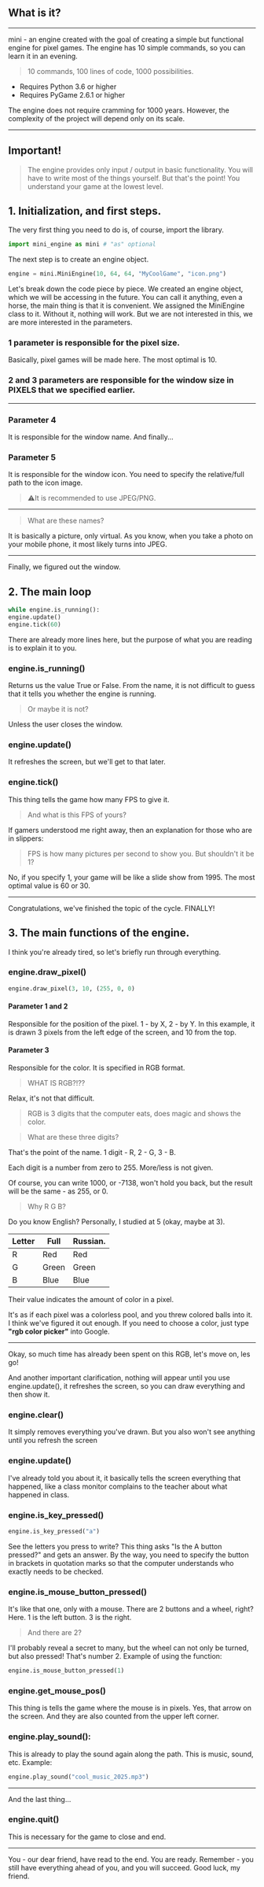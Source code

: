 ## What is it?
---
mini - an engine created with the goal of creating a simple but functional engine for pixel games. The engine has 10 simple commands, so you can learn it in an evening.

>10 commands, 100 lines of code, 1000 possibilities.

- Requires Python 3.6 or higher
- Requires PyGame 2.6.1 or higher

The engine does not require cramming for 1000 years. However, the complexity of the project will depend only on its scale.

---

## Important!
>The engine provides only input / output in basic functionality.
>You will have to write most of the things yourself.
>But that's the point! You understand your game at the lowest level.

## 1. Initialization, and first steps.
The very first thing you need to do is, of course, import the library.
```python
import mini_engine as mini # "as" optional
```
The next step is to create an engine object.
```python
engine = mini.MiniEngine(10, 64, 64, "MyCoolGame", "icon.png")
```
Let's break down the code piece by piece.
We created an engine object, which we will be accessing in the future. You can call it anything, even a horse, the main thing is that it is convenient.
We assigned the MiniEngine class to it. Without it, nothing will work.
But we are not interested in this, we are more interested in the parameters.
### 1 parameter is responsible for the pixel size.
Basically, pixel games will be made here. The most optimal is 10.
### 2 and 3 parameters are responsible for the window size in PIXELS that we specified earlier.
---
### Parameter 4
It is responsible for the window name.
And finally...
### Parameter 5
It is responsible for the window icon. You need to specify the relative/full path to the icon image.
>⚠️It is recommended to use JPEG/PNG.
---
>What are these names?

It is basically a picture, only virtual.
As you know, when you take a photo on your mobile phone, it most likely turns into JPEG.

---
Finally, we figured out the window.
## 2. The main loop
```python
while engine.is_running():
engine.update()
engine.tick(60)
```
There are already more lines here, but the purpose of what you are reading is to explain it to you.
### engine.is_running()
Returns us the value True or False. From the name, it is not difficult to guess that it tells you whether the engine is running.
>Or maybe it is not?

Unless the user closes the window.
### engine.update()
It refreshes the screen, but we'll get to that later.
### engine.tick()
This thing tells the game how many FPS to give it.
>And what is this FPS of yours?

If gamers understood me right away, then an explanation for those who are in slippers:
>FPS is how many pictures per second to show you.
>But shouldn't it be 1?

No, if you specify 1, your game will be like a slide show from 1995. The most optimal value is 60 or 30.

---
Congratulations, we've finished the topic of the cycle. FINALLY!
## 3. The main functions of the engine.
I think you're already tired, so let's briefly run through everything.
### engine.draw_pixel()
```python
engine.draw_pixel(3, 10, (255, 0, 0)
```
#### Parameter 1 and 2
Responsible for the position of the pixel. 1 - by X, 2 - by Y. In this example, it is drawn 3 pixels from the left edge of the screen, and 10 from the top.
#### Parameter 3
Responsible for the color. It is specified in RGB format.
>WHAT IS RGB?!??

Relax, it's not that difficult.
>RGB is 3 digits that the computer eats, does magic and shows the color.

>What are these three digits?

That's the point of the name. 1 digit - R, 2 - G, 3 - B.

Each digit is a number from zero to 255. More/less is not given.

Of course, you can write 1000, or -7138, won't hold you back,
but the result will be the same - as 255, or 0.

>Why R G B?

Do you know English? Personally, I studied at 5 (okay, maybe at 3).

Letter | Full | Russian.
------|-----------|--------
R | Red | Red
G | Green | Green
B | Blue | Blue

Their value indicates the amount of color in a pixel.

It's as if each pixel was a colorless pool, and you threw colored balls into it.
I think we've figured it out enough.
If you need to choose a color, just type **"rgb color picker"** into Google.

---
Okay, so much time has already been spent on this RGB, let's move on, les go!

And another important clarification, nothing will appear until you use engine.update(),
it refreshes the screen, so you can draw everything and then show it.

### engine.clear()
It simply removes everything you've drawn.
But you also won't see anything until you refresh the screen
### engine.update()
I've already told you about it, it basically tells the screen everything that happened,
like a class monitor complains to the teacher about what happened in class.
### engine.is_key_pressed()
```python
engine.is_key_pressed("a")
```
See the letters you press to write?
This thing asks "Is the A button pressed?" and gets an answer.
By the way, you need to specify the button in brackets in quotation marks so that the computer understands who exactly needs to be checked.
### engine.is_mouse_button_pressed()
It's like that one, only with a mouse. There are 2 buttons and a wheel, right? Here.
1 is the left button. 3 is the right.
>And there are 2?

I'll probably reveal a secret to many, but the wheel can not only be turned, but also pressed!
That's number 2.
Example of using the function:
```python
engine.is_mouse_button_pressed(1)
```
### engine.get_mouse_pos()
This thing is tells the game where the mouse is in pixels. Yes, that arrow on the screen.
And they are also counted from the upper left corner.
### engine.play_sound():
This is already to play the sound again along the path. This is music, sound, etc.
Example:
```python
engine.play_sound("cool_music_2025.mp3")
```
---

And the last thing...
### engine.quit()
This is necessary for the game to close and end.

---

You - our dear friend, have read to the end. You are ready. Remember - you still have everything ahead of you, and you will succeed. Good luck, my friend.
